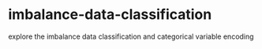 # imbalance-data-classification
explore the imbalance data classification and categorical variable encoding
